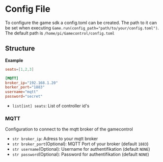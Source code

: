 # Config File

To configure the game sdk a config.toml can be created. The path to it can be set when executing `Game.run(config_path="path/to/your/config.toml")`. The default path is `/home/pi/Gamecontrol/config.toml`

## Structure

**Example**
```toml
seats=[1,2,3]

[MQTT]
broker_ip="192.168.1.20"
borker_port="1883"
username="mqtt"
password="secret"
```

- `list[int] seats`: List of controller id's
### MQTT
Configuration to connect to the mqtt broker of the gamecontrol

- `str broker_ip`: Adress to your mqtt broker
- `str broker_port`(Optional): MQTT Port of your broker (default `1883`)
- `str username`(Optional): Username for authentifikation (default `NONE`)
- `str password`(Optional): Password for authentifikation (default `NONE`)